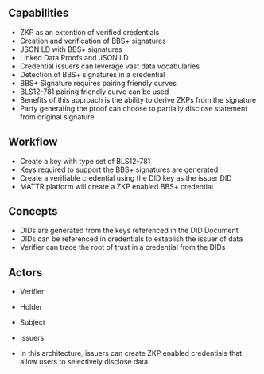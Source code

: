 
## Capabilities
- ZKP as an extention of verified credentials
- Creation and verification of BBS+ signatures
- JSON LD with BBS+ signatures
- Linked Data Proofs and JSON LD
- Credential issuers can leverage vast data vocabularies
- Detection of BBS+ signatures in a credential
- BBS+ Signature requires pairing friendly curves
- BLS12-781 pairing friendly curve can be used
- Benefits of this approach is the ability to derive ZKPs from the signature
- Party generating the proof can choose to partially disclose statement from original signature

## Workflow
- Create a key with type set of BLS12-781
- Keys required to support the BBS+ signatures are generated
- Create a verifiable credential using the DID key as the issuer DID
- MATTR platform will create a ZKP enabled BBS+ credential

## Concepts
- DIDs are generated from the keys referenced in the DID Document
- DIDs can be referenced in credentials to establish the issuer of data
- Verifier can trace the root of trust in a credential from the DIDs

## Actors
- Verifier
- Holder
- Subject
- Issuers

- In this architecture, issuers can create ZKP enabled credentials that allow users to selectively disclose data

